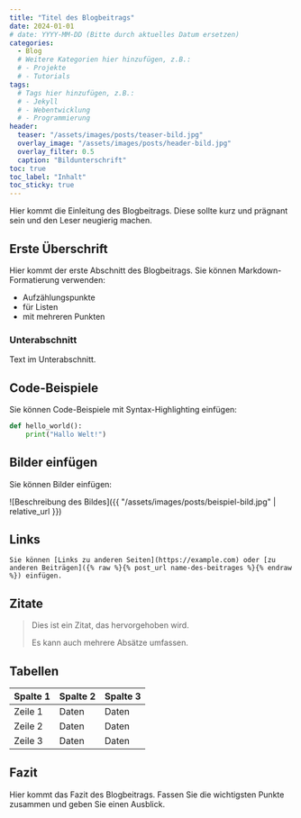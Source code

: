 ```yaml
---
title: "Titel des Blogbeitrags"
date: 2024-01-01
# date: YYYY-MM-DD (Bitte durch aktuelles Datum ersetzen)
categories:
  - Blog
  # Weitere Kategorien hier hinzufügen, z.B.:
  # - Projekte
  # - Tutorials
tags:
  # Tags hier hinzufügen, z.B.:
  # - Jekyll
  # - Webentwicklung
  # - Programmierung
header:
  teaser: "/assets/images/posts/teaser-bild.jpg"
  overlay_image: "/assets/images/posts/header-bild.jpg"
  overlay_filter: 0.5
  caption: "Bildunterschrift"
toc: true
toc_label: "Inhalt"
toc_sticky: true
---
```


Hier kommt die Einleitung des Blogbeitrags. Diese sollte kurz und prägnant sein und den Leser neugierig machen.

## Erste Überschrift

Hier kommt der erste Abschnitt des Blogbeitrags. Sie können Markdown-Formatierung verwenden:

- Aufzählungspunkte
- für Listen
- mit mehreren Punkten

### Unterabschnitt

Text im Unterabschnitt.

## Code-Beispiele

Sie können Code-Beispiele mit Syntax-Highlighting einfügen:

```python
def hello_world():
    print("Hallo Welt!")
```

## Bilder einfügen

Sie können Bilder einfügen:

![Beschreibung des Bildes]({{ "/assets/images/posts/beispiel-bild.jpg" | relative_url }})

## Links

```
Sie können [Links zu anderen Seiten](https://example.com) oder [zu anderen Beiträgen]({% raw %}{% post_url name-des-beitrages %}{% endraw %}) einfügen.
```

## Zitate

> Dies ist ein Zitat, das hervorgehoben wird.
> 
> Es kann auch mehrere Absätze umfassen.

## Tabellen

| Spalte 1 | Spalte 2 | Spalte 3 |
|----------|----------|----------|
| Zeile 1  | Daten    | Daten    |
| Zeile 2  | Daten    | Daten    |
| Zeile 3  | Daten    | Daten    |

## Fazit

Hier kommt das Fazit des Blogbeitrags. Fassen Sie die wichtigsten Punkte zusammen und geben Sie einen Ausblick. 